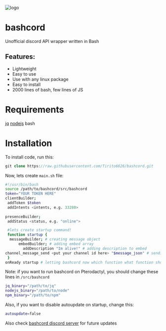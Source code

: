 ![logo](https://cdn.discordapp.com/attachments/1129769809039609962/1139251618072772678/Polish_20230810_193803119.jpg)
# bashcord
 Unofficial discord API wrapper written in Bash

## Features:
- Lightweight
- Easy to use
- Use with any linux package
- Easy to install
- 2000 lines of bash, few lines of JS
# Requirements
[jq](https://jqlang.github.io/jq/download/)
[nodejs](https://github.com/nodesource/distributions) 
bash
# Installation
To install code, run this:
```php
git clone https://raw.githubusercontent.com/Tirito6626/bashcord.git

```
Now, lets create `main.sh` file:
```bash
#!/usr/bin/bash
source /path/to/bashcord/src/bashcord
token="YOUR TOKEN HERE"
clientBuilder;
 addToken $token
 addIntents <intents, e.g. 33280>
 
presenceBuilder;
 addStatus <status, e.g. "online">

 #lets create startup command!
 function startup {
  messageBuilder; # creating message object
      embedBuilder; # adding embed array
        addDescription "Im alive!" # adding description to embed
channel_message_send <put your channel id here> "$message_json" # sending our message object which is saved in $message_json
 }
onReady startup # letting bashcord now which function what function should be executed on startup
```

Note: if you want to run bashcord on Pterodactyl, you should change these lines in `/src/bashcord`
```bash
jq_binary="/path/to/jq"
nodejs_binary="/path/to/node"
npm_binary="/path/to/npm"
```
Also, if you want to disable autoupdate on startup, change this:
```bash
autoupdate=false
```
Also check [bashcord discord server](https://dsc.gg/bashcord) for future updates
